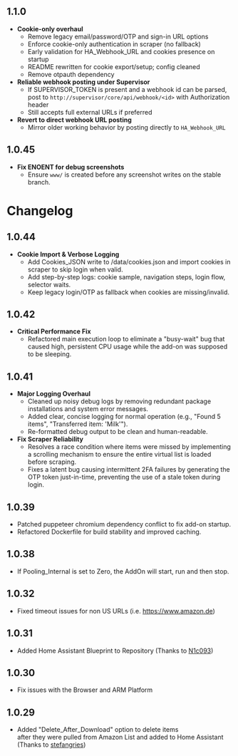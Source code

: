 ## 1.1.0

- **Cookie-only overhaul**
  - Remove legacy email/password/OTP and sign-in URL options
  - Enforce cookie-only authentication in scraper (no fallback)
  - Early validation for HA_Webhook_URL and cookies presence on startup
  - README rewritten for cookie export/setup; config cleaned
  - Remove otpauth dependency
- **Reliable webhook posting under Supervisor**
  - If SUPERVISOR_TOKEN is present and a webhook id can be parsed, post to `http://supervisor/core/api/webhook/<id>` with Authorization header
  - Still accepts full external URLs if preferred
- **Revert to direct webhook URL posting**
  - Mirror older working behavior by posting directly to `HA_Webhook_URL`

## 1.0.45

- **Fix ENOENT for debug screenshots**
  - Ensure `www/` is created before any screenshot writes on the stable branch.
# Changelog

## 1.0.44

- **Cookie Import & Verbose Logging**
  - Add Cookies_JSON write to /data/cookies.json and import cookies in scraper to skip login when valid.
  - Add step-by-step logs: cookie sample, navigation steps, login flow, selector waits.
  - Keep legacy login/OTP as fallback when cookies are missing/invalid.

## 1.0.42

- **Critical Performance Fix**
  - Refactored main execution loop to eliminate a "busy-wait" bug that caused high, persistent CPU usage while the add-on was supposed to be sleeping.

## 1.0.41

- **Major Logging Overhaul**
  - Cleaned up noisy debug logs by removing redundant package installations and system error messages.
  - Added clear, concise logging for normal operation (e.g., "Found 5 items", "Transferred item: 'Milk'").
  - Re-formatted debug output to be clean and human-readable.
- **Fix Scraper Reliability**
  - Resolves a race condition where items were missed by implementing a scrolling mechanism to ensure the entire virtual list is loaded before scraping.
  - Fixes a latent bug causing intermittent 2FA failures by generating the OTP token just-in-time, preventing the use of a stale token during login.

## 1.0.39

- Patched puppeteer chromium dependency conflict to fix add-on startup.
- Refactored Dockerfile for build stability and improved caching.

## 1.0.38

- If Pooling_Internal is set to Zero, the AddOn will start, run and then stop.

## 1.0.32

- Fixed timeout issues for non US URLs (i.e. https://www.amazon.de)

## 1.0.31

- Added Home Assistant Blueprint to Repository (Thanks to [N1c093](https://github.com/N1c093))

## 1.0.30

- Fix issues with the Browser and ARM Platform

## 1.0.29

- Added "Delete_After_Download" option to delete items<br>after they were pulled from Amazon List and added to Home Assistant<br>  (Thanks to [stefangries](https://github.com/stefangries))
 
